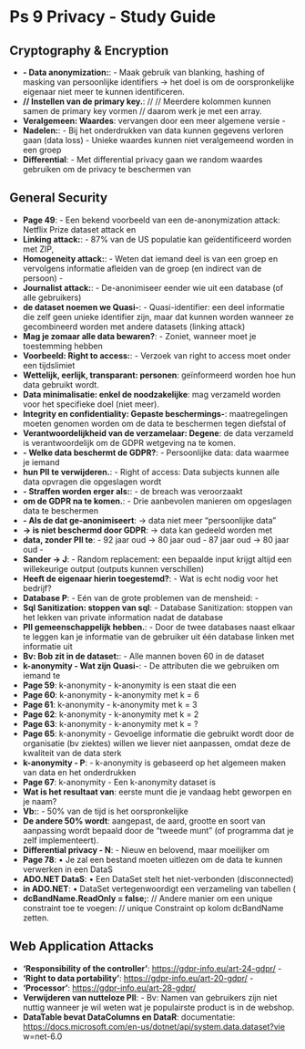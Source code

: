 # Ps 9 Privacy  - Study Guide

## Cryptography & Encryption
- **- Data anonymization:**: - Maak gebruik van blanking, hashing of masking van persoonlijke identifiers -> het doel is om de oorspronkelijke eigenaar niet meer te kunnen identificeren.
- **// Instellen van de primary key.**: // // Meerdere kolommen kunnen samen de primary key vormen // daarom werk je met een array.
- **Veralgemeen: Waardes**: vervangen door een meer algemene versie -
- **Nadelen:**: - Bij het onderdrukken van data kunnen gegevens verloren gaan (data loss) - Unieke waardes kunnen niet veralgemeend worden in een groep
- **Differential**: - Met differential privacy gaan we random waardes gebruiken om de privacy te beschermen van

## General Security
- **Page 49**: - Een bekend voorbeeld van een de-anonymization attack: Netflix Prize dataset attack en
- **Linking attack:**: - 87% van de US populatie kan geïdentificeerd worden met ZIP,
- **Homogeneity attack:**: - Weten dat iemand deel is van een groep en vervolgens informatie afleiden van de groep (en indirect van de persoon) -
- **Journalist attack:**: - De-anonimiseer eender wie uit een database (of alle gebruikers)
- **de dataset noemen we Quasi-**: - Quasi-identifier: een deel informatie die zelf geen unieke identifier zijn, maar dat kunnen worden wanneer ze gecombineerd worden met andere datasets (linking attack)
- **Mag je zomaar alle data bewaren?**: - Zoniet, wanneer moet je toestemming hebben
- **Voorbeeld: Right to access:**: - Verzoek van right to access moet onder een tijdslimiet
- **Wettelijk, eerlijk, transparant: personen**: geïnformeerd worden hoe hun data gebruikt wordt.
- **Data minimalisatie: enkel de noodzakelijke**: mag verzameld worden voor het specifieke doel (niet meer).
- **Integrity en confidentiality: Gepaste beschermings-**: maatregelingen moeten genomen worden om de data te beschermen tegen diefstal of
- **Verantwoordelijkheid van de verzamelaar: Degene**: de data verzameld is verantwoordelijk om de GDPR wetgeving na te komen.
- **- Welke data beschermt de GDPR?**: - Persoonlijke data: data waarmee je iemand
- **hun PII te verwijderen.**: - Right of access: Data subjects kunnen alle data opvragen die opgeslagen wordt
- **- Straffen worden erger als:**: - de breach was veroorzaakt
- **om de GDPR na te komen.**: - Drie aanbevolen manieren om opgeslagen data te beschermen
- **- Als de dat ge-anonimiseert**: -> data niet meer “persoonlijke data”
- **-> is niet beschermd door GDPR**: -> data kan gedeeld worden met
- **data, zonder PII te**: - 92 jaar oud -> 80 jaar oud - 87 jaar oud -> 80 jaar oud -
- **Sander -> J**: - Random replacement: een bepaalde input krijgt altijd een willekeurige output (outputs kunnen verschillen)
- **Heeft de eigenaar hierin toegestemd?**: - Wat is echt nodig voor het bedrijf?
- **Database P**: - Eén van de grote problemen van de mensheid: -
- **Sql Sanitization: stoppen van sql**: - Database Sanitization: stoppen van het lekken van private information nadat de database
- **PII gemeenschappelijk hebben.**: - Door de twee databases naast elkaar te leggen kan je informatie van de gebruiker uit één database linken met informatie uit
- **Bv: Bob zit in de dataset:**: - Alle mannen boven 60 in de dataset
- **k-anonymity - Wat zijn Quasi-**: - De attributen die we gebruiken om iemand te
- **Page 59**: k-anonymity - k-anonymity is een staat die een
- **Page 60**: k-anonymity - k-anonymity met k = 6
- **Page 61**: k-anonymity - k-anonymity met k = 3
- **Page 62**: k-anonymity - k-anonymity met k = 2
- **Page 63**: k-anonymity - k-anonymity met k = ?
- **Page 65**: k-anonymity - Gevoelige informatie die gebruikt wordt door de organisatie (bv ziektes) willen we liever niet aanpassen, omdat deze de kwaliteit van de data sterk
- **k-anonymity - P**: - k-anonymity is gebaseerd op het algemeen maken van data en het onderdrukken
- **Page 67**: k-anonymity - Een k-anonymity dataset is
- **Wat is het resultaat van**: eerste munt die je vandaag hebt geworpen en je naam?
- **Vb:**: - 50% van de tijd is het oorspronkelijke
- **De andere 50% wordt**: aangepast, de aard, grootte en soort van aanpassing wordt bepaald door de “tweede munt” (of programma dat je zelf implementeert).
- **Differential privacy - N**: - Nieuw en belovend, maar moeilijker om
- **Page 78**: • Je zal een bestand moeten uitlezen om de data te kunnen verwerken in een DataS
- **ADO.NET DataS**: • Een DataSet stelt het niet-verbonden (disconnected)
- **in ADO.NET**: • DataSet vertegenwoordigt een verzameling van tabellen (
- **dcBandName.ReadOnly = false;**: // Andere manier om een unique constraint toe te voegen: // unique Constraint op kolom dcBandName zetten.

## Web Application Attacks
- **‘Responsibility of the controller’**: https://gdpr-info.eu/art-24-gdpr/ -
- **‘Right to data portability’**: https://gdpr-info.eu/art-20-gdpr/ -
- **‘Processor’**: https://gdpr-info.eu/art-28-gdpr/
- **Verwijderen van nutteloze PII**: - Bv: Namen van gebruikers zijn niet nuttig wanneer je wil weten wat je populairste product is in de webshop.
- **DataTable bevat DataColumns en DataR**: documentatie: https://docs.microsoft.com/en-us/dotnet/api/system.data.dataset?vie w=net-6.0
